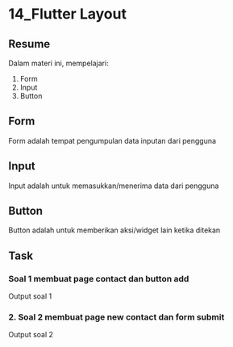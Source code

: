 # 14_Flutter Layout

## Resume
Dalam materi ini, mempelajari:
1. Form
2. Input
3. Button



## Form
Form adalah tempat pengumpulan data inputan dari pengguna

## Input
Input adalah untuk memasukkan/menerima data dari pengguna

## Button
Button adalah untuk memberikan aksi/widget lain ketika ditekan


## Task
### Soal 1 membuat page contact dan button add
Output soal 1



### 2. Soal 2 membuat page new contact dan form submit
Output soal 2 
